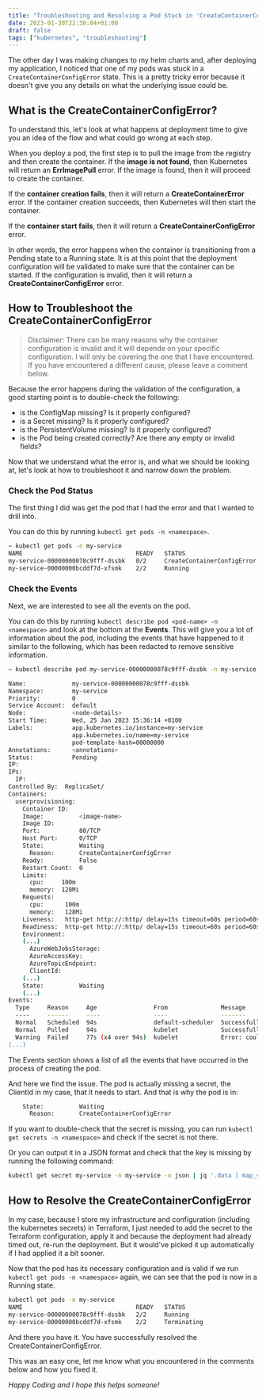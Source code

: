 ```yaml
---
title: "Troubleshooting and Resolving a Pod Stuck in 'CreateContainerConfigError' in Kubernetes"
date: 2023-01-30T22:38:04+01:00
draft: false
tags: ["kubernetes", "troubleshooting"]
---
```

The other day I was making changes to my helm charts and, after deploying my application, I noticed that one of my pods was stuck in a `CreateContainerConfigError` state. This is a pretty tricky error because it doesn't give you any details on what the underlying issue could be.

## What is the CreateContainerConfigError?
To understand this, let's look at what happens at deployment time to give you an idea of the flow and what could go wrong at each step. 

When you deploy a pod, the first step is to pull the image from the registry and then create the container. If the **image is not found**, then Kubernetes will return an **ErrImagePull** error. If the image is found, then it will proceed to create the container. 

If the **container creation fails**, then it will return a **CreateContainerError** error. If the container creation succeeds, then Kubernetes will then start the container. 

If the **container start fails**, then it will return a **CreateContainerConfigError** error.

In other words, the error happens when the container is transitioning from a Pending state to a Running state. It is at this point that the deployment configuration will be validated to make sure that the container can be started. If the configuration is invalid, then it will return a **CreateContainerConfigError** error.

## How to Troubleshoot the CreateContainerConfigError

> Disclaimer: There can be many reasons why the container configuration is invalid and it will depende on your specific configuration. I will only be covering the one that I have encountered. If you have encountered a different cause, please leave a comment below.

Because the error happens during the validation of the configuration, a good starting point is to double-check the following:
- is the ConfigMap missing? Is it properly configured?
- is a Secret missing? Is it properly configured?
- is the PersistentVolume missing? Is it properly configured?
- is the Pod being created correctly? Are there any empty or invalid fields?

Now that we understand what the error is, and what we should be looking at, let's look at how to troubleshoot it and narrow down the problem.

### Check the Pod Status

The first thing I did was get the pod that I had the error and that I wanted to drill into.

You can do this by running `kubectl get pods -n <namespace>`.

```bash
~ kubectl get pods -n my-service                                                                   
NAME                                READY   STATUS                       RESTARTS       AGE
my-service-00000000078c9fff-dssbk   0/2     CreateContainerConfigError   1 (10s ago)    28s
my-service-00000000bcddf7d-xfsmk    2/2     Running                      25 (42h ago)   16d
```

### Check the Events

Next, we are interested to see all the events on the pod. 

You can do this by running `kubectl describe pod <pod-name> -n <namespace>` and look at the bottom at the **Events**. This will give you a lot of information about the pod, including the events that have happened to it similar to the following, which has been redacted to remove sensitive information.

```bash
~ kubectl describe pod my-service-00000000078c9fff-dssbk -n my-service 

Name:             my-service-00000000078c9fff-dssbk
Namespace:        my-service
Priority:         0
Service Account:  default
Node:             <node-details>
Start Time:       Wed, 25 Jan 2023 15:36:14 +0100
Labels:           app.kubernetes.io/instance=my-service
                  app.kubernetes.io/name=my-service
                  pod-template-hash=00000000
Annotations:      <annotations>
Status:           Pending
IP:               
IPs:
  IP:           
Controlled By:  ReplicaSet/
Containers:
  userprovisioning:
    Container ID:
    Image:          <image-name>
    Image ID:
    Port:           80/TCP
    Host Port:      0/TCP
    State:          Waiting
      Reason:       CreateContainerConfigError
    Ready:          False
    Restart Count:  0
    Limits:
      cpu:     100m
      memory:  128Mi
    Requests:
      cpu:      100m
      memory:   128Mi
    Liveness:   http-get http://:http/ delay=15s timeout=60s period=60s #success=1 #failure=3
    Readiness:  http-get http://:http/ delay=15s timeout=60s period=60s #success=1 #failure=3
    Environment:
    (...)
      AzureWebJobsStorage:                                                  <set to the key 'AzureWebJobsStorage' in secret 'my-service'>                                     Optional: false
      AzureAccessKey:                                                       <set to the key 'AzureAccessKey' in secret 'my-service'>                                          Optional: false
      AzureTopicEndpoint:                                                   <set to the key 'AzureTopicEndpoint' in secret 'my-service'>                                      Optional: false
      ClientId:                                                             <set to the key 'ClientId' in secret 'my-service'>                                                Optional: false
    (...)
    State:          Waiting
    (...)
Events:
  Type     Reason     Age                From               Message
  ----     ------     ----               ----               -------
  Normal   Scheduled  94s                default-scheduler  Successfully assigned my-service/my-service-00000000078c9fff-dssbk to <node-name>
  Normal   Pulled     94s                kubelet            Successfully pulled image "image" in 165.014261ms
  Warning  Failed     77s (x4 over 94s)  kubelet            Error: couldn't find key ClientId in Secret my-service/my-service
(...)
```
The Events section shows a list of all the events that have occurred in the process of creating the pod. 

And here we find the issue. The pod is actually missing a secret, the ClientId in my case, that it needs to start. And that is why the pod is in:
```bash
    State:          Waiting
      Reason:       CreateContainerConfigError
```
If you want to double-check that the secret is missing, you can run `kubectl get secrets -n <namespace>` and check if the secret is not there.

Or you can output it in a JSON format and check that the key is missing by running the following command:

```bash
kubectl get secret my-service -n my-service -o json | jq '.data | map_values(@base64d)'
```

## How to Resolve the CreateContainerConfigError

In my case, because I store my infrastructure and configuration (including the kubernetes secrets) in Terraform, I just needed to add the secret to the Terraform configuration, apply it and because the deployment had already timed out, re-run the deployment. But it would've picked it up automatically if I had applied it a bit sooner.

Now that the pod has its necessary configuration and is valid if we run `kubectl get pods -n <namespace>` again, we can see that the pod is now in a Running state.

```bash
kubectl get pods -n my-service                                                                   
NAME                                READY   STATUS                       RESTARTS       AGE
my-service-00000000078c9fff-dssbk   2/2     Running                       1 (10s ago)    28s
my-service-00000000bcddf7d-xfsmk    2/2     Terminating                  25 (42h ago)   16d
```
And there you have it. You have successfully resolved the CreateContainerConfigError.

This was an easy one, let me know what you encountered in the comments below and how you fixed it.

_Happy Coding and I hope this helps someone!_
